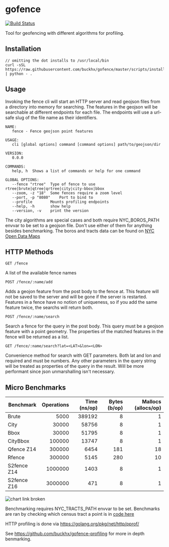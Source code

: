 # gofence

[![Build Status](https://travis-ci.org/buckhx/gofence.svg?branch=master)](https://travis-ci.org/buckhx/gofence)

Tool for geofencing with different algorithms for profiling. 

## Installation

```
// omitting the dot installs to /usr/local/bin
curl -sSL https://raw.githubusercontent.com/buckhx/gofence/master/scripts/install.py | python - .
```

## Usage

Invoking the fence cli will start an HTTP server and read geojson files from a directory into memory for searching.
The features in the geojson will be searchable at different endpoints for each file.
The endpoints will use a url-safe slug of the file name as their identifiers.

```
NAME:
   fence - Fence geojson point features

USAGE:
   cli [global options] command [command options] path/to/geojson/dir
   
VERSION:
   0.0.0
   
COMMANDS:
   help, h	Shows a list of commands or help for one command
   
GLOBAL OPTIONS:
   --fence "rtree"	Type of fence to use rtree|brute|qtree|qrtree|city|city-bbox|bbox
   --zoom, -z "18"	Some fences require a zoom level
   --port, -p "8080"	Port to bind to
   --profile		Mounts profiling endpoints
   --help, -h		show help
   --version, -v	print the version
```

The city algorithms are special cases and both require NYC_BOROS_PATH envvar to be set to a geojson file. 
Don't use either of them for anything besides benchmarking.
The boros and tracts data can be found on [NYC Open Data Maps](http://www1.nyc.gov/site/planning/data-maps/open-data/districts-download-metadata.page)

## HTTP Methods

    GET /fence

A list of the available fence names

    POST /fence/:name/add

Adds a geojon feature from the post body to the fence at. 
This feature will not be saved to the server and will be gone if the server is restarted. 
Features in a fence have no notion of uniqueness, so if you add the same feature twice, the searchs will return both.

    POST /fence/:name/search

Search a fence for the query in the post body. This query must be a geojson feature with a point geometry. The properties of the matched features in the fence will be returned as a list.

    GET /fence/:name/search?lat=<LAT>&lon=<LON>

Convenience method for search with GET parameters. Both lat and lon and required and must be numbers. Any other parameters in the query string will be treated as properties of the query in the result. Will be more performant since json unmarshalling isn't necessary.

## Micro Benchmarks

| Benchmark   | Operations | Time (ns/op) | Bytes (b/op) | Mallocs (allocs/op) |
|-------------|-----------:|-------------:|--------------:|-------------------:|
| Brute       |      5000  |       389192 |             8 |                  1 |
| City        |     30000  |        58756 |             8 |                  1 |
| Bbox        |     30000  |        51795 |             8 |                  1 |
| CityBbox    |    100000  |        13747 |             8 |                  1 |
| Qfence Z14  |    300000  |         6454 |           181 |                 18 |
| Rfence      |    300000  |         5145 |           280 |                 10 |
| S2fence Z14 |   1000000  |         1403 |             8 |                  1 |
| S2fence Z16 |   3000000  |          471 |             8 |                  1 | 

![chart link broken](https://docs.google.com/spreadsheets/d/1PYoxb7nhPA_zrh9oPFnUH0mvo8geYvEkjfe8Jtc0vvY/pubchart?oid=1486005290&format=image)

Benchmarking requires NYC_TRACTS_PATH envvar to be set. Benchmarks are ran by checking which census tract a point is in [code here](lib/fence_test.go)

HTTP profiling is done via https://golang.org/pkg/net/http/pprof/

See https://github.com/buckhx/gofence-profiling for more in depth benmarking.
